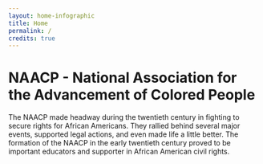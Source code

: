 ```yaml
---
layout: home-infographic
title: Home
permalink: /
credits: true
---
```


# NAACP - National Association for the Advancement of Colored People

The NAACP made headway during the twentieth century in fighting to secure rights for African Americans. They rallied behind several major events, supported legal actions, and even made life a little better. The formation of the NAACP in the early twentieth century proved to be important educators and supporter in African American civil rights. 
